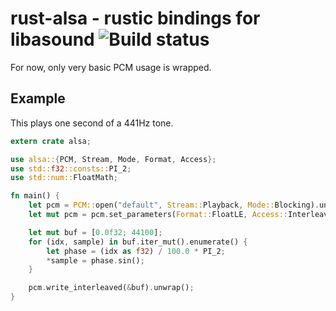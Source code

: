 # rust-alsa - rustic bindings for libasound ![Build status](https://travis-ci.org/cyndis/rust-alsa.png)

For now, only very basic PCM usage is wrapped.

## Example

This plays one second of a 441Hz tone.

```rust
extern crate alsa;

use alsa::{PCM, Stream, Mode, Format, Access};
use std::f32::consts::PI_2;
use std::num::FloatMath;

fn main() {
    let pcm = PCM::open("default", Stream::Playback, Mode::Blocking).unwrap();
    let mut pcm = pcm.set_parameters(Format::FloatLE, Access::Interleaved, 1, 44100).ok().unwrap();

    let mut buf = [0.0f32; 44100];
    for (idx, sample) in buf.iter_mut().enumerate() {
        let phase = (idx as f32) / 100.0 * PI_2;
        *sample = phase.sin();
    }

    pcm.write_interleaved(&buf).unwrap();
}
```
